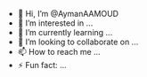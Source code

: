 - 👋 Hi, I’m @AymanAAMOUD
- 👀 I’m interested in ...
- 🌱 I’m currently learning ...
- 💞️ I’m looking to collaborate on ...
- 📫 How to reach me ...
- ⚡ Fun fact: ...

<!---
AymanAAMOUD/AymanAAMOUD is a ✨ special ✨ repository because its `README.md` (this file) appears on your GitHub profile.
You can click the Preview link to take a look at your changes.
--->
